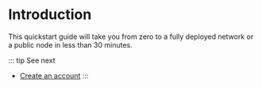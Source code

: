 # Introduction

This quickstart guide will take you from zero to a fully deployed network or a public node in less than 30 minutes.

::: tip See next
* [Create an account](/quickstart/create-account)
:::